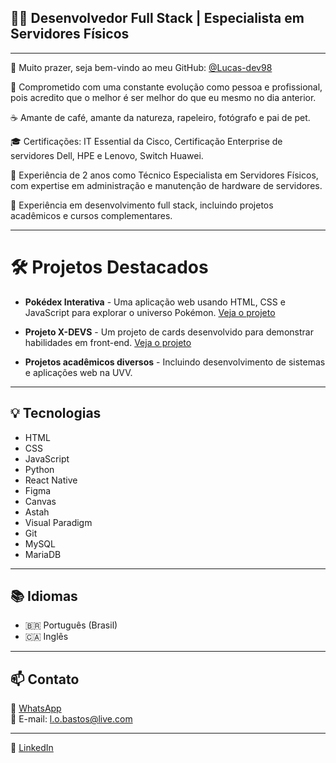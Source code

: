 ## 👨‍💻 Desenvolvedor Full Stack | Especialista em Servidores Físicos

---

👋 Muito prazer, seja bem-vindo ao meu GitHub: [@Lucas-dev98](https://github.com/Lucas-dev98)

🌱 Comprometido com uma constante evolução como pessoa e profissional, pois acredito que o melhor é ser melhor do que eu mesmo no dia anterior.

☕ Amante de café, amante da natureza, rapeleiro, fotógrafo e pai de pet.

🎓 Certificações: IT Essential da Cisco, Certificação Enterprise de servidores Dell, HPE e Lenovo, Switch Huawei.

💼 Experiência de 2 anos como Técnico Especialista em Servidores Físicos, com expertise em administração e manutenção de hardware de servidores.

💼 Experiência em desenvolvimento full stack, incluindo projetos acadêmicos e cursos complementares.

---

# 🛠️ Projetos Destacados

- **Pokédex Interativa** - Uma aplicação web usando HTML, CSS e JavaScript para explorar o universo Pokémon. [Veja o projeto](https://lucas-dev98.github.io/projeto-pokedex/)
  
- **Projeto X-DEVS** - Um projeto de cards desenvolvido para demonstrar habilidades em front-end. [Veja o projeto](https://lucas-dev98.github.io/projeto-xdevs/)
  
- **Projetos acadêmicos diversos** - Incluindo desenvolvimento de sistemas e aplicações web na UVV.

---

## 💡 Tecnologias

- HTML
- CSS
- JavaScript
- Python
- React Native
- Figma
- Canvas
- Astah
- Visual Paradigm
- Git
- MySQL
- MariaDB

---

## 📚 Idiomas

- 🇧🇷 Português (Brasil)
- 🇨🇦 Inglês

---

## 📫 Contato

📱 [WhatsApp](https://wa.me/55027996081600)  
📧 E-mail: l.o.bastos@live.com

---

💼 [LinkedIn](https://www.linkedin.com/in/lucas-oliveira-bastos/)
